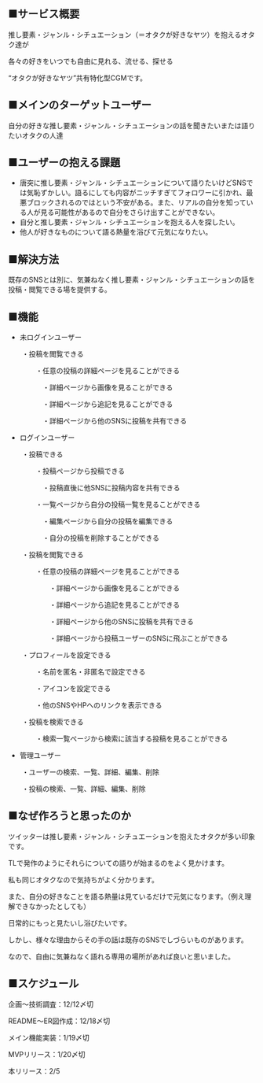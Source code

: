 ## ■サービス概要

推し要素・ジャンル・シチュエーション（＝オタクが好きなヤツ）を抱えるオタク達が

各々の好きをいつでも自由に見れる、流せる、探せる

“オタクが好きなヤツ”共有特化型CGMです。

## ■メインのターゲットユーザー

自分の好きな推し要素・ジャンル・シチュエーションの話を聞きたいまたは語りたいオタクの人達

## ■ユーザーの抱える課題

- 唐突に推し要素・ジャンル・シチュエーションについて語りたいけどSNSでは気恥ずかしい。語るにしても内容がニッチすぎてフォロワーに引かれ、最悪ブロックされるのではという不安がある。また、リアルの自分を知っている人が見る可能性があるので自分をさらけ出すことができない。
- 自分と推し要素・ジャンル・シチュエーションを抱える人を探したい。
- 他人が好きなものについて語る熱量を浴びて元気になりたい。

## ■解決方法

既存のSNSとは別に、気兼ねなく推し要素・ジャンル・シチュエーションの話を投稿・閲覧できる場を提供する。

## ■機能

- 未ログインユーザー

　　・投稿を閲覧できる

　　　　・任意の投稿の詳細ページを見ることができる

　　　　　・詳細ページから画像を見ることができる

　　　　　・詳細ページから追記を見ることができる

　　　　　・詳細ページから他のSNSに投稿を共有できる

- ログインユーザー

　　・投稿できる

　　　　・投稿ページから投稿できる

　　　　　・投稿直後に他SNSに投稿内容を共有できる

　　　　・一覧ページから自分の投稿一覧を見ることができる

　　　　　・編集ページから自分の投稿を編集できる

　　　　　・自分の投稿を削除することができる

　　・投稿を閲覧できる　　　

　　　　・任意の投稿の詳細ページを見ることができる

　　　　　　・詳細ページから画像を見ることができる

　　　　　　・詳細ページから追記を見ることができる

　　　　　　・詳細ページから他のSNSに投稿を共有できる

　　　　　　・詳細ページから投稿ユーザーのSNSに飛ぶことができる

　　・プロフィールを設定できる

　　　　・名前を匿名・非匿名で設定できる

　　　　・アイコンを設定できる

　　　　・他のSNSやHPへのリンクを表示できる

　　・投稿を検索できる

　　　　・検索一覧ページから検索に該当する投稿を見ることができる

- 管理ユーザー

　　・ユーザーの検索、一覧、詳細、編集、削除

　　・投稿の検索、一覧、詳細、編集、削除

## ■なぜ作ろうと思ったのか

ツイッターは推し要素・ジャンル・シチュエーションを抱えたオタクが多い印象です。

TLで発作のようにそれらについての語りが始まるのをよく見かけます。

私も同じオタクなので気持ちがよく分かります。

また、自分の好きなことを語る熱量は見ているだけで元気になります。（例え理解できなかったとしても）

日常的にもっと見たいし浴びたいです。

しかし、様々な理由からその手の話は既存のSNSでしづらいものがあります。

なので、自由に気兼ねなく語れる専用の場所があれば良いと思いました。


## ■スケジュール
企画〜技術調査：12/12〆切

README〜ER図作成：12/18〆切

メイン機能実装：1/19〆切

MVPリリース：1/20〆切

本リリース：2/5
